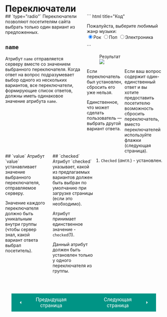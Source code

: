 # Переключатели

<div style="display:flex;margin-top:-20px;" markdown>
<div style="flex:1;margin-right:20px;width:40%;" class="annotate" markdown>
## `type="radio"`
Переключатели позволяют посетителям сайта выбрать только один вариант из предложенных.

## `name`
Атрибут `name` отправляется серверу вместе со значением выбранного переключателя. Когда ответ на вопрос подразумевает выбор одного из нескольких вариантов, все переключатели, формирующие список ответов, должны иметь одинаковое значение атрибута `name`.
</div>

<div style="flex:1;width:60%;" markdown>
``` html title="Код"
<form action="https://www.primer.ru/profile.php">
    <p>Пожалуйста, выберите любимый жанр музыки: 
    <br />
        <input type="radio" name="genre" 
        value="rock" checked="checked" />Рок
        <input type="radio" name="genre" 
        value="pop" />Поп
        <input type="radio" name="genre" 
        value="techno" />Электроника
    </p>
</form>
```

<figure><figcaption>Результат</figcaption><img src="/sitetest/assets/images/formswitch.png"></figure>

<div style="display:flex;" markdown>
<div style="flex:1;width:50%;" markdown>
Если переключатель был установлен, сбросить его уже нельзя.

Единственное, что может сделать пользователь — выбрать другой вариант ответа.
</div>
<div style="flex:1;width:50%;" markdown>
Если ваш вопрос содержит один-единственный ответ и вы хотите предоставить посетителю возможность сбросить переключатель, вместо переключателей используйте флажки<br>(следующая страница).
</div></div></div></div>

<div style="display:flex;" markdown>
<div style="flex:1;margin-right:20px;width:50%;" markdown>
## `value`
Атрибут `value` устанавливает значение выбранного переключателя, отправляемое серверу.

Значение каждого переключателя должно быть уникальным внутри группы (чтобы сервер знал, какой вариант ответа выбрал посетитель).
</div>
<div style="flex:1;width:50%;" class="annotate" markdown>
## `checked`
Атрибут `checked` указывает, какой из предлагаемых вариантов должен быть выбран по умолчанию при загрузке страницы (если это необходимо).

Атрибут принимает единственное значение - `checked`(1).

Данный атрибут должен быть установлен только у одного переключателя из группы.
</div>

1.  `Checked` (*англ.*) - установлен.
</div>

<div style="display: flex; justify-content: space-between; padding: 20px; margin-top:30px;"><button class="custom-button" style="background-color: rgb(0, 148, 133); color: white; font-family: 'Roboto', sans-serif; border: none; cursor: pointer; padding: 10px 20px; font-size: 16px; display: flex; align-items: center;" onclick="window.location.href='/sitetest/html/forms/text'"><svg xmlns="http://www.w3.org/2000/svg" viewBox="0 0 24 24" style="fill: white; width: 20px; height: 20px;"><path d="M15 18l-6-6 6-6" /></svg><span style="margin: 0 10px;">Предыдущая страница</span></button><button class="custom-button" style="background-color: rgb(0, 148, 133); color: white; font-family: 'Roboto', sans-serif; border: none; cursor: pointer; padding: 10px 20px; font-size: 16px; display: flex; align-items: center;" onclick="window.location.href='/sitetest/html/forms/flags'"><span style="margin: 0 10px;">Следующая страница</span><svg xmlns="http://www.w3.org/2000/svg" viewBox="0 0 24 24" style="fill: white; width: 20px; height: 20px;"><path d="M9 18l6-6-6-6" /></svg></button></div>
